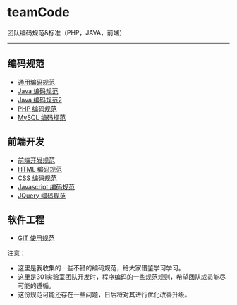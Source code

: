 ﻿# teamCode
团队编码规范&amp;标准（PHP，JAVA，前端）

-------------

## 编码规范

* [通用编码规范](common.md)  
* [Java 编码规范](java.md)
* [Java 编码规范2](java2.md)
* [PHP 编码规范](php.md)
* [MySQL 编码规范](mysql.md)

## 前端开发

* [前端开发规范](web.md)
* [HTML 编码规范](html.md)
* [CSS 编码规范](css.md)
* [Javascript 编码规范](javascript.md)
* [JQuery 编码规范](jquery.md)

## 软件工程

* [GIT 使用规范](git.md)

注意：

* 这里是我收集的一些不错的编码规范，给大家借鉴学习学习。
* 这里是301实验室团队开发时，程序编码的一些规范规则，希望团队成员能尽可能的遵循。
* 这份规范可能还存在一些问题，日后将对其进行优化改善升级。



